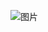 ![图片](https://user-images.githubusercontent.com/38878365/182063990-e09fb6ea-1572-49e3-94d5-2cf423439354.png)

